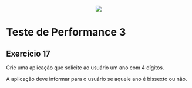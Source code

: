 <p align="center">
    <img src="https://www.infnet.edu.br/infnet/wp-content/themes/infnet.homepage//assets/img/LogoInfnetRodape.png"/>
</p>

# Teste de Performance 3

## Exercício 17

Crie uma aplicação que solicite ao usuário um ano com 4 dígitos.

A aplicação deve informar para o usuário se aquele ano é bissexto ou não.
